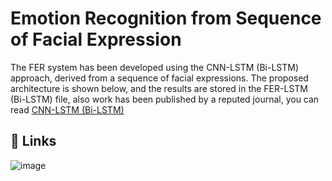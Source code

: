 # Emotion Recognition from Sequence of Facial Expression
The FER system has been developed using the CNN-LSTM (Bi-LSTM) approach, derived from a sequence of facial expressions. The proposed architecture is shown below, and the results are stored in the FER-LSTM (Bi-LSTM) file, also work has been published by a reputed journal, you can read [CNN-LSTM (Bi-LSTM)](https://github.com/Mohana-AI/FER-Deep-Learning-PhD/blob/main/CNN-LSTM.pdf)
## 🔗 Links
![image](https://github.com/Mohana-AI/FER-Deep-Learning-PhD/blob/main/Images/CNN-LSTM(Bi-LSTM).png)


